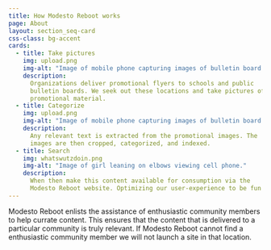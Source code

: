 ```yaml
---
title: How Modesto Reboot works
page: About
layout: section_seq-card
css-class: bg-accent
cards:
  - title: Take pictures
    img: upload.png
    img-alt: "Image of mobile phone capturing images of bulletin board flyers"
    description:
      Organizations deliver promotional flyers to schools and public
      bulletin boards. We seek out these locations and take pictures of the
      promotional material.
  - title: Categorize
    img: upload.png
    img-alt: "Image of mobile phone capturing images of bulletin board flyers"
    description:
      Any relevant text is extracted from the promotional images. The
      images are then cropped, categorized, and indexed.
  - title: Search
    img: whatswutzdoin.png
    img-alt: "Image of girl leaning on elbows viewing cell phone."
    description:
      When then make this content available for consumption via the
      Modesto Reboot website. Optimizing our user-experience to be fun and social.
---
```

Modesto Reboot enlists the assistance of enthusiastic community members to help
currate content. This ensures that the content that is delivered to a
particular community is truly relevant. If Modesto Reboot cannot find a
enthusiastic community member we will not launch a site in that location.
